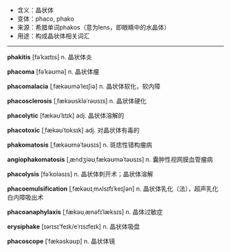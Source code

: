 - <span class="definition">含义：晶状体</span>
- <span class="definition">变体：phaco, phako</span>
- <span class="definition">来源：希腊单词phakos（意为lens，即眼睛中的水晶体）</span>
- <span class="definition">用途：构成晶状体相关词汇</span>


---


<span class="vocabulary">**phakitis**</span> [fəˈkaɪtɪs] n. 晶状体炎

<span class="vocabulary">**phacoma**</span> [fəˈkəʊmə] n. 晶状体瘤

<span class="vocabulary">**phacomalacia**</span> [ˌfækəʊməˈleɪʃiə] n. 晶状体软化，软内障

<span class="vocabulary">**phacosclerosis**</span> [ˌfækəʊskləˈrəʊsɪs] n. 晶状体硬化

<span class="vocabulary">**phacolytic**</span> [fækəʊˈlɪtɪk] adj. 晶状体溶解的

<span class="vocabulary">**phacotoxic**</span> [ˌfækəʊˈtɒksɪk] adj. 对晶状体有毒的 

<span class="vocabulary">**phakomatosis**</span> [ˌfækəʊməˈtəʊsɪs] n. 斑痣性错构瘤病

<span class="vocabulary">**angiophakomatosis**</span> [ˌændʒiəʊˌfækəʊməˈtəʊsɪs] n. 囊肿性视网膜血管瘤病

<span class="vocabulary">**phacolysis**</span> [fəˈkɒlәsɪs] n. 晶状体刺开术；晶状体溶解

<span class="vocabulary">**phacoemulsification**</span> [ˌfækəʊɪˌmʌlsɪfɪˈkeɪʃən] n. 晶状体乳化（法），超声乳化白内障吸出术

<span class="vocabulary">**phacoanaphylaxis**</span> [ˌfækəʊˌænəfɪˈlæksɪs] n. 晶体过敏症

<span class="vocabulary">**erysiphake**</span> [ɪərɪsɪ'feɪk/eˈrɪsɪfeɪk] n. 晶状体吸盘

<span class="vocabulary">**phacoscope**</span> [ˈfækəskəʊp] n. 晶状体镜